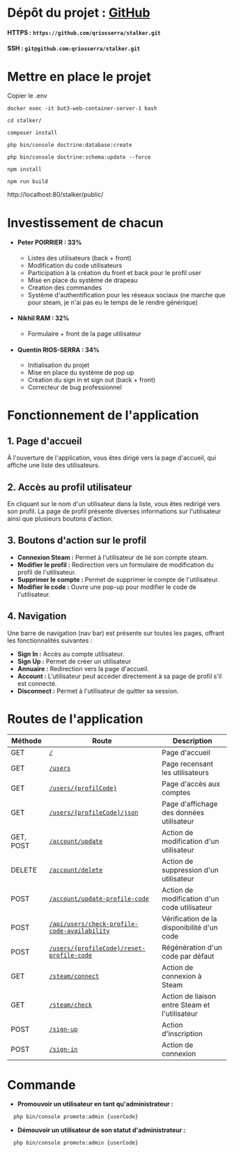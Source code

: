 # Dépôt du projet : [GitHub](https://github.com/qriosserra/stalker)
#### HTTPS : `https://github.com/qriosserra/stalker.git`
#### SSH : `git@github.com:qriosserra/stalker.git`

# Mettre en place le projet

Copier le .env

```shell
docker exec -it but3-web-container-server-1 bash
```

```shell
cd stalker/
```

```shell
composer install
```

```shell
php bin/console doctrine:database:create
```

```shell
php bin/console doctrine:schema:update --force
```

```shell
npm install
```

```shell
npm run build
```

http://localhost:80/stalker/public/

# Investissement de chacun

- #### Peter POIRRIER : 33%
  - Listes des utilisateurs (back + front)
  - Modification du code utilisateurs
  - Participation à la création du front et back pour le profil user
  - Mise en place du système de drapeau
  - Creation des commandes
  - Système d'authentification pour les réseaux sociaux (ne marche que pour steam, je n'ai pas eu le temps de le rendre générique)
- #### Nikhil RAM : 32%
  - Formulaire + front de la page utilisateur
- #### Quentin RIOS-SERRA : 34%
  - Initialisation du projet
  - Mise en place du système de pop up
  - Création du sign in et sign out (back + front)
  - Correcteur de bug professionnel


# Fonctionnement de l'application

## 1. Page d'accueil
À l'ouverture de l'application, vous êtes dirigé vers la page d'accueil, qui affiche une liste des utilisateurs.

## 2. Accès au profil utilisateur
En cliquant sur le nom d'un utilisateur dans la liste, vous êtes redirigé vers son profil. La page de profil présente diverses informations sur l'utilisateur ainsi que plusieurs boutons d'action.

## 3. Boutons d'action sur le profil
- **Connexion Steam :** Permet à l'utilisateur de lié son compte steam.
- **Modifier le profil :** Redirection vers un formulaire de modification du profil de l'utilisateur.
- **Supprimer le compte :** Permet de supprimer le compte de l'utilisateur.
- **Modifier le code :** Ouvre une pop-up pour modifier le code de l'utilisateur.

## 4. Navigation
Une barre de navigation (nav bar) est présente sur toutes les pages, offrant les fonctionnalités suivantes :
- **Sign In :** Accès au compte utilisateur.
- **Sign Up :** Permet de créer un utilisateur
- **Annuaire :** Redirection vers la page d'accueil.
- **Account :** L'utilisateur peut accéder directement à sa page de profil s'il est connecté.
- **Disconnect :** Permet à l'utilisateur de quitter sa session.




# Routes de l'application

| Méthode      | Route                                                                                                                        | Description                                     |
|--------------|------------------------------------------------------------------------------------------------------------------------------|-------------------------------------------------|
| GET          | [`/`](http://localhost:80/stalker/public/)                                                                                   | Page d'accueil                                  |
| GET          | [`/users`](http://localhost:80/stalker/public/sign-in)                                                                       | Page recensant les utilisateurs                 |
| GET          | [`/users/{profilCode}`](http://localhost:80/stalker/public/sign-in)                                                          | Page d'accès aux comptes                        |
| GET          | [`/users/{profileCode}/json`](http://localhost:80/stalker/public/sign-in)                                                    | Page d'affichage des données utilisateur        |
| GET, POST    | [`/account/update`](http://localhost:80/stalker/public/account/update)                                                       | Action de modification d'un utilisateur         |
| DELETE       | [`/account/delete`](http://localhost:80/stalker/public/account/delete)                                                       | Action de suppression d'un utilisateur          |
| POST         | [`/account/update-profile-code`](http://localhost:80/stalker/public/account/update-profile-code)                             | Action de modification d'un code utilisateur    |
| POST         | [`/api/users/check-profile-code-availability`](http://localhost:80/stalker/public/api/users/check-profile-code-availability) | Vérification de la disponibilité d'un code      |
| POST         | [`/users/{profileCode}/reset-profile-code`](http://localhost:80/stalker/public/users/{profileCode}/reset-profile-code)       | Régénération d'un code par défaut               |
| GET          | [`/steam/connect`](http://localhost:80/stalker/public/steam/connect)                                                         | Action de connexion à Steam                     |
| GET          | [`/steam/check`](http://localhost:80/stalker/public/steam/check)                                                             | Action de liaison entre Steam et l'utilisateur  |
| POST         | [`/sign-up`](http://localhost:80/stalker/public/sign-up)                                                                     | Action d'inscription                            |
| POST         | [`/sign-in`](http://localhost:80/stalker/public/sign-in)                                                                     | Action de connexion                             |

# Commande

- **Promouvoir un utilisateur en tant qu'administrateur :**
```bash
  php bin/console promote:admin {userCode}
 ```
- **Démouvoir un utilisateur de son statut d'administrateur :**
```bash
  php bin/console promote:admin {userCode}
 ```